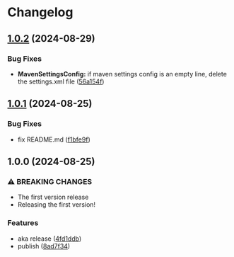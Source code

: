 # Changelog

## [1.0.2](https://github.com/akondratsky/aka/compare/v1.0.1...v1.0.2) (2024-08-29)


### Bug Fixes

* **MavenSettingsConfig:** if maven settings config is an empty line, delete the settings.xml file ([56a154f](https://github.com/akondratsky/aka/commit/56a154f23d59dd54f8c996cdb1bb61e7bbc1d163))

## [1.0.1](https://github.com/akondratsky/aka/compare/v1.0.0...v1.0.1) (2024-08-25)


### Bug Fixes

* fix README.md ([f1bfe9f](https://github.com/akondratsky/aka/commit/f1bfe9fcf2a4c124a18ade47526acc185a29b770))

## 1.0.0 (2024-08-25)


### ⚠ BREAKING CHANGES

* The first version release
* Releasing the first version!

### Features

* aka release ([4fd1ddb](https://github.com/akondratsky/aka/commit/4fd1ddb0cd7c1015270d744ca95d41c3de721918))
* publish ([8ad7f34](https://github.com/akondratsky/aka/commit/8ad7f34da2504588f9b6d7d9a90fa84d6ec7d849))
